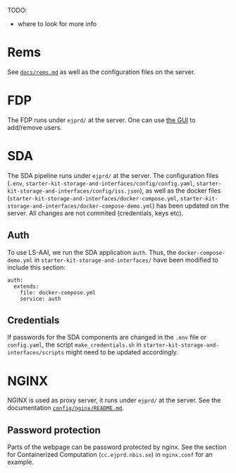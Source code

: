 TODO:
- where to look for more info

# Rems
See [`docs/rems.md`](rems.md) as well as the configuration files on the server.

# FDP
The FDP runs under `ejprd/` at the server. One can use [the GUI](https://fdp.ejprd.nbis.se) to add/remove users.

# SDA
The SDA pipeline runs under `ejprd/` at the server. The configuration files (`.env`,
`starter-kit-storage-and-interfaces/config/config.yaml`, `starter-kit-storage-and-interfaces/config/iss.json`),
as well as the docker files
(`starter-kit-storage-and-interfaces/docker-compose.yml`,
`starter-kit-storage-and-interfaces/docker-compose-demo.yml`) has been updated on the server. All changes are not
commited (credentials, keys etc).

## Auth
To use LS-AAI, we run the SDA application `auth`. Thus, the `docker-compose-demo.yml` in
`starter-kit-storage-and-interfaces/` have been modified to include this section:
```
auth:
  extends:
    file: docker-compose.yml
    service: auth
 ```

## Credentials
If passwords for the SDA components are changed in the `.env` file or `config.yaml`,
the script `make_credentials.sh` in
`starter-kit-storage-and-interfaces/scripts` might need to be updated
accordingly.



# NGINX
NGINX is used as proxy server, it runs under `ejprd/` at the server.
See the documentation [`config/nginx/README.md`](/config/nginx/README.md).


## Password protection
Parts of the webpage can be password protected by nginx. See the section
for Containerized Computation (`cc.ejprd.nbis.se`) in `nginx.conf` for an example.
